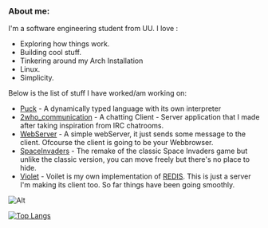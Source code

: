 ### About me:
I'm a software engineering student from UU.
I love :
- Exploring how things work.
- Building cool stuff.
- Tinkering around my Arch Installation
- Linux.
- Simplicity.


Below is the list of stuff I have worked/am working on:
  - [Puck](https://github.com/Probatio-Diabolica/Puck) - A dynamically typed language with its own interpreter
  - [2who_communication](https://github.com/Probatio-Diabolica/2Who_Communication) - A chatting Client - Server application that I made after taking inspiration from IRC chatrooms.
  - [WebServer](https://github.com/Probatio-Diabolica/WebServer) - A simple webServer, it just sends some message to the client. Ofcourse the client is going to be your Webbrowser. 
  - [SpaceInvaders](https://github.com/Probatio-Diabolica/Space_Invaders) - The remake of the classic Space Invaders game but unlike the classic version, you can move freely but there's no place to hide.
  - [Violet](https://github.com/Probatio-Diabolica/Violet) - Voilet is my own implementation of [REDIS](https://redis.io/about/). This is just a server I'm making its client too. So far things have been going smoothly.
  

![Alt](https://komarev.com/ghpvc/?username=Probatio-Diabolica&&color=bf526b&label=Profile%20views%20)

[![Top Langs](https://github-readme-stats.vercel.app/api/top-langs/?username=Probatio-Diabolica&hide=C&layout=compact&show_icons=true&theme=dracula)](https://github.com/Probatio-Diabolica/github-readme-stats)
